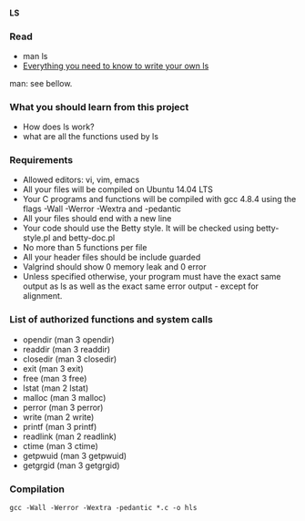#### LS

### Read
- man ls
- [Everything you need to know to write your own ls](https://intranet.hbtn.io/rltoken/So9h28IUm8TABkbMn02EiQ)

man: see bellow.

### What you should learn from this project
- How does ls work?
- what are all the functions used by ls

### Requirements
- Allowed editors: vi, vim, emacs
- All your files will be compiled on Ubuntu 14.04 LTS
- Your C programs and functions will be compiled with gcc 4.8.4 using the flags -Wall -Werror -Wextra and -pedantic
- All your files should end with a new line
- Your code should use the Betty style. It will be checked using betty-style.pl and betty-doc.pl
- No more than 5 functions per file
- All your header files should be include guarded
- Valgrind should show 0 memory leak and 0 error
- Unless specified otherwise, your program must have the exact same output as ls as well as the exact same error output - except for alignment.

### List of authorized functions and system calls
- opendir (man 3 opendir)
- readdir (man 3 readdir)
- closedir (man 3 closedir)
- exit (man 3 exit)
- free (man 3 free)
- lstat (man 2 lstat)
- malloc (man 3 malloc)
- perror (man 3 perror)
- write (man 2 write)
- printf (man 3 printf)
- readlink (man 2 readlink)
- ctime (man 3 ctime)
- getpwuid (man 3 getpwuid)
- getgrgid (man 3 getgrgid)

### Compilation
```
gcc -Wall -Werror -Wextra -pedantic *.c -o hls
```
